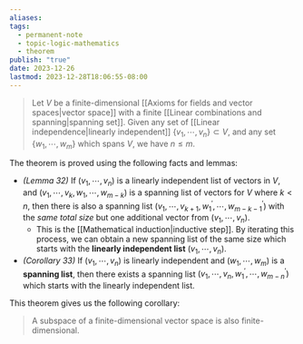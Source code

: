 ```yaml
---
aliases: 
tags:
  - permanent-note
  - topic-logic-mathematics
  - theorem
publish: "true"
date: 2023-12-26
lastmod: 2023-12-28T18:06:55-08:00
---
```

>Let $V$ be a finite-dimensional [[Axioms for fields and vector spaces|vector space]] with a finite [[Linear combinations and spanning|spanning set]]. Given any set of [[Linear independence|linearly independent]] $\{v_1, \cdots, v_n\} \subset V$, and any set $\{w_1, \cdots, w_m\}$ which spans $V$, we have $n \leq m$.

The theorem is proved using the following facts and lemmas:
- *(Lemma 32)* If $(v_1, \cdots, v_n)$ is a linearly independent list of vectors in $V$, and $(v_1, \cdots, v_k, w_1, \cdots, w_{m-k})$ is a spanning list of vectors for $V$ where $k<n$, then there is also a spanning list $(v_1, \cdots, v_{k+1}, w_1^{\prime}, \cdots, w_{m-k-1}^{\prime})$ with the *same total size* but one additional vector from $(v_1, \cdots, v_n)$. 
	- This is the [[Mathematical induction|inductive step]]. By iterating this process, we can obtain a new spanning list of the same size which starts with the **linearly independent list** $(v_1, \cdots, v_n)$.
- *(Corollary 33)* If $(v_1, \cdots, v_n)$ is linearly independent and $(w_1, \cdots, w_m)$ is a **spanning list**, then there exists a spanning list $(v_1, \cdots, v_{n}, w_1^{\prime}, \cdots, w_{m-n}^{\prime})$ which starts with the linearly independent list.

 This theorem gives us the following corollary: 
 >A subspace of a finite-dimensional vector space is also finite-dimensional.
